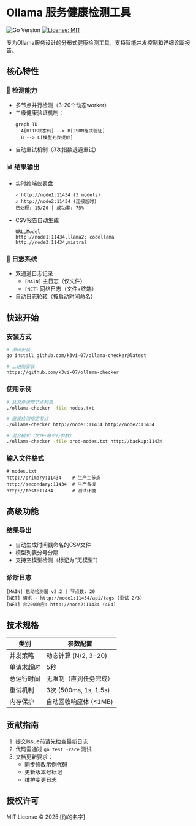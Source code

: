 # Ollama 服务健康检测工具

![Go Version](https://img.shields.io/badge/go-1.21+-blue)
[![License: MIT](https://img.shields.io/badge/License-MIT-yellow.svg)](https://opensource.org/licenses/MIT)

专为Ollama服务设计的分布式健康检测工具，支持智能并发控制和详细诊断报告。

## 核心特性

### 🚀 检测能力
- 多节点并行检测（3-20个动态worker）
- 三级健康验证机制：
  ```mermaid
  graph TD
    A[HTTP状态码] --> B[JSON格式验证]
    B --> C[模型列表提取]
  ```
- 自动重试机制（3次指数退避重试）

### 📊 结果输出
- 实时终端仪表盘
  ```
  ✓ http://node1:11434 (3 models)
  ✗ http://node2:11434 (连接超时)
  已处理: 15/20 | 成功率: 75%
  ```
- CSV报告自动生成
  ```csv
  URL,Model
  http://node1:11434,llama2; codellama
  http://node3:11434,mistral
  ```

### 📁 日志系统
- 双通道日志记录
  - `[MAIN]` 主日志（仅文件）
  - `[NET]` 网络日志（文件+终端）
- 自动日志轮转（按启动时间命名）

## 快速开始

### 安装方式
```bash
# 源码安装
go install github.com/k3vi-07/ollama-checker@latest

# 二进制安装
https://github.com/k3vi-07/ollama-checker
```

### 使用示例
```bash
# 从文件读取节点列表
./ollama-checker -file nodes.txt

# 直接检测指定节点
./ollama-checker http://node1:11434 http://node2:11434

# 混合模式（文件+命令行参数）
./ollama-checker -file prod-nodes.txt http://backup:11434
```

### 输入文件格式
```text
# nodes.txt
http://primary:11434    # 生产主节点
http://secondary:11434  # 生产备援
http://test:11434       # 测试环境
```

## 高级功能

### 结果导出
- 自动生成时间戳命名的CSV文件
- 模型列表分号分隔
- 支持空模型检测（标记为"无模型"）

### 诊断日志
```log
[MAIN] 启动检测器 v2.2 | 节点数: 20
[NET] 请求 → http://node1:11434/api/tags (重试 2/3)
[NET] 非200响应: http://node2:11434 (404)
```

## 技术规格

| 类别         | 参数配置                  |
|--------------|-------------------------|
| 并发策略     | 动态计算 (N/2, 3-20)     |
| 单请求超时   | 5秒                     |
| 总运行时间   | 无限制（直到任务完成）   |
| 重试机制     | 3次 (500ms, 1s, 1.5s)  |
| 内存保护     | 自动回收响应体 (≤1MB)   |

## 贡献指南

1. 提交Issue前请先检查最新日志
2. 代码需通过 `go test -race` 测试
3. 文档更新要求：
   - 同步修改示例代码
   - 更新版本号标记
   - 维护变更日志

## 授权许可
MIT License © 2025 [你的名字]
